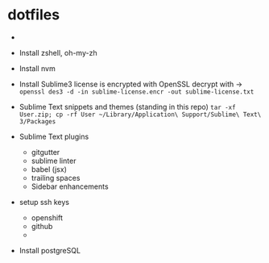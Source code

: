# dotfiles

-
- Install zshell, oh-my-zh
- Install nvm

- Install Sublime3
license is encrypted with OpenSSL
decrypt with -> `openssl des3 -d -in sublime-license.encr -out sublime-license.txt`
- Sublime Text snippets and themes
(standing in this repo)
`tar -xf User.zip; cp -rf User ~/Library/Application\ Support/Sublime\ Text\ 3/Packages`
- Sublime Text plugins
  - gitgutter
  - sublime linter
  - babel (jsx)
  - trailing spaces
  - Sidebar enhancements

- setup ssh keys
  - openshift
  - github
  -

- Install postgreSQL
